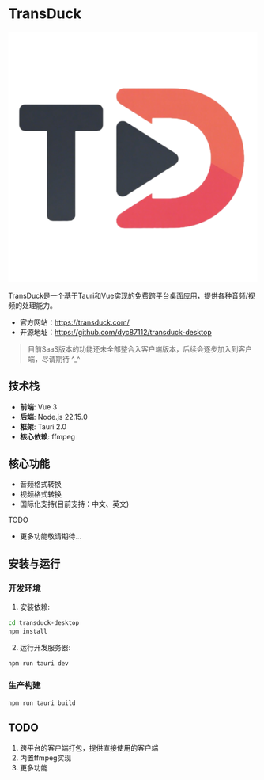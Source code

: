 # TransDuck

![](https://github.com/dyc87112/transduck-desktop/blob/main/transduck-desktop/src/assets/transduck-logo.png)

TransDuck是一个基于Tauri和Vue实现的免费跨平台桌面应用，提供各种音频/视频的处理能力。

- 官方网站：https://transduck.com/
- 开源地址：https://github.com/dyc87112/transduck-desktop

> 目前SaaS版本的功能还未全部整合入客户端版本，后续会逐步加入到客户端，尽请期待 ^_^

## 技术栈

- **前端**: Vue 3
- **后端**: Node.js 22.15.0
- **框架**: Tauri 2.0
- **核心依赖**: ffmpeg 

## 核心功能

- 音频格式转换
- 视频格式转换
- 国际化支持(目前支持：中文、英文)

TODO
- 更多功能敬请期待...

## 安装与运行

### 开发环境

1. 安装依赖:

```bash
cd transduck-desktop
npm install
```

2. 运行开发服务器:

```bash
npm run tauri dev
```

### 生产构建

```bash
npm run tauri build
```

## TODO

1. 跨平台的客户端打包，提供直接使用的客户端
2. 内置ffmpeg实现
3. 更多功能